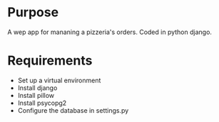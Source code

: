 # Purpose

A wep app for mananing a pizzeria's orders. Coded in python django.

# Requirements

- Set up a virtual environment
- Install django
- Install pillow
- Install psycopg2
- Configure the database in settings.py
